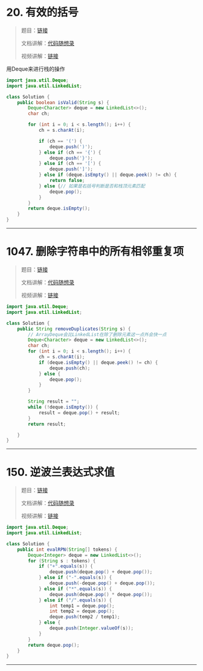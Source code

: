 # 20. 有效的括号

> 题目：[链接](https://leetcode.cn/problems/valid-parentheses/)
>
> 文档讲解：[代码随想录](https://programmercarl.com/0020.%E6%9C%89%E6%95%88%E7%9A%84%E6%8B%AC%E5%8F%B7.html)
>
> 视频讲解：[链接](https://www.bilibili.com/video/BV1AF411w78g)
>



用Deque来进行栈的操作

```java
import java.util.Deque;
import java.util.LinkedList;

class Solution {
    public boolean isValid(String s) {
        Deque<Character> deque = new LinkedList<>();
        char ch;

        for (int i = 0; i < s.length(); i++) {
            ch = s.charAt(i);

            if (ch == '(') {
                deque.push(')');
            } else if (ch == '{') {
                deque.push('}');
            } else if (ch == '[') {
                deque.push(']');
            } else if (deque.isEmpty() || deque.peek() != ch) {
                return false;
            } else {// 如果是右括号判断是否和栈顶元素匹配
                deque.pop();
            }
        }
        return deque.isEmpty();
    }
}
```



--------------



# 1047. 删除字符串中的所有相邻重复项

> 题目：[链接](https://leetcode.cn/problems/remove-all-adjacent-duplicates-in-string/)
>
> 文档讲解：[代码随想录](https://programmercarl.com/1047.%E5%88%A0%E9%99%A4%E5%AD%97%E7%AC%A6%E4%B8%B2%E4%B8%AD%E7%9A%84%E6%89%80%E6%9C%89%E7%9B%B8%E9%82%BB%E9%87%8D%E5%A4%8D%E9%A1%B9.html)
>
> 视频讲解：[链接](https://www.bilibili.com/video/BV12a411P7mw)



```java
import java.util.Deque;
import java.util.LinkedList;

class Solution {
    public String removeDuplicates(String s) {
        // ArrayDeque会比LinkedList在除了删除元素这一点外会快一点
        Deque<Character> deque = new LinkedList<>();
        char ch;
        for (int i = 0; i < s.length(); i++) {
            ch = s.charAt(i);
            if (deque.isEmpty() || deque.peek() != ch) {
                deque.push(ch);
            } else {
                deque.pop();
            }
        }

        String result = "";
        while (!deque.isEmpty()) {
            result = deque.pop() + result;
        }
        return result;

    }
}
```





------------



# 150. 逆波兰表达式求值

> 题目：[链接](https://leetcode.cn/problems/evaluate-reverse-polish-notation/)
>
> 文档讲解：[代码随想录](https://programmercarl.com/0150.%E9%80%86%E6%B3%A2%E5%85%B0%E8%A1%A8%E8%BE%BE%E5%BC%8F%E6%B1%82%E5%80%BC.html)
>
> 视频讲解：[链接](https://www.bilibili.com/video/BV1kd4y1o7on)



```java
import java.util.Deque;
import java.util.LinkedList;

class Solution {
    public int evalRPN(String[] tokens) {
        Deque<Integer> deque = new LinkedList<>();
        for (String s : tokens) {
            if ("+".equals(s)) {
                deque.push(deque.pop() + deque.pop());
            } else if ("-".equals(s)) {
                deque.push(-deque.pop() + deque.pop());
            } else if ("*".equals(s)) {
                deque.push(deque.pop() * deque.pop());
            } else if ("/".equals(s)) {
                int temp1 = deque.pop();
                int temp2 = deque.pop();
                deque.push(temp2 / temp1);
            } else {
                deque.push(Integer.valueOf(s));
            }
        }
        return deque.pop();
    }
}
```





------------



